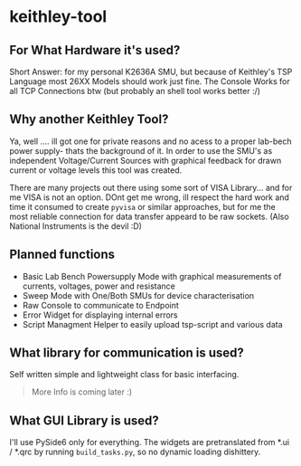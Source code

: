 # keithley-tool

## For What Hardware it's used?
Short Answer: for my personal K2636A SMU, but because of Keithley's TSP Language most 26XX Models should work just fine. The Console Works for all TCP Connections btw (but probably an shell tool works better :/)

## Why another Keithley Tool?
Ya, well .... ill got one for private reasons and no acess to a proper lab-bech power supply- thats the background of it.
In order to use the SMU's as independent Voltage/Current Sources with graphical feedback for drawn current or voltage levels this tool was created.

There are many projects out there using some sort of VISA Library... and for me VISA is not an option. DOnt get me wrong, ill respect the hard work and time it consumed to create `pyvisa` or similar approaches, but for me the most reliable connection for data transfer appeard to be raw sockets. 
(Also National Instruments is the devil :D)

## Planned functions 
- Basic Lab Bench Powersupply Mode with graphical measurements of currents, voltages, power and resistance
- Sweep Mode with One/Both SMUs for device characterisation
- Raw Console to communicate to Endpoint
- Error Widget for displaying internal errors
- Script Managment Helper to easily upload tsp-script and various data

## What library for communication is used?
Self written simple and lightweight class for basic interfacing.
>More Info is coming later :)
## What GUI Library is used?
I'll use PySide6 only for everything. The widgets are pretranslated from *.ui / *.qrc by running `build_tasks.py`, so no dynamic loading dishittery.


